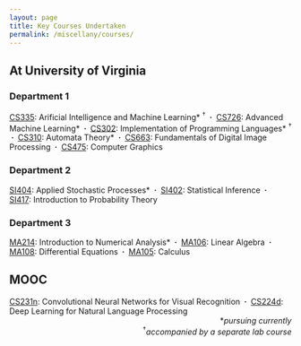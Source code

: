```yaml
---
layout: page
title: Key Courses Undertaken
permalink: /miscellany/courses/
---
```


<h2>At University of Virginia </h2>

<h3>Department 1</h3>

<a href="">CS335</a>: Arificial Intelligence and Machine Learning* <sup>&dagger;</sup>
<b>&nbsp;&middot;&nbsp;</b> <a href="">CS726</a>: Advanced Machine Learning*
<b>&nbsp;&middot;&nbsp;</b> <a href="">CS302</a>: Implementation of Programming Languages* <sup>&dagger;</sup>
<b>&nbsp;&middot;&nbsp;</b> <a href="">CS310</a>: Automata Theory*
<b>&nbsp;&middot;&nbsp;</b> <a href="">CS663</a>: Fundamentals of Digital Image Processing
<b>&nbsp;&middot;&nbsp;</b> <a href="">CS475</a>: Computer Graphics

<h3>Department 2</h3>
<a href="">SI404</a>: Applied Stochastic Processes*
<b>&nbsp;&middot;&nbsp;</b> <a href="">SI402</a>: Statistical Inference
<b>&nbsp;&middot;&nbsp;</b> <a href="">SI417</a>: Introduction to Probability Theory

<h3>Department 3</h3>
<a href="">MA214</a>: Introduction to Numerical Analysis*
<b>&nbsp;&middot;&nbsp;</b> <a href="">MA106</a>: Linear Algebra
<b>&nbsp;&middot;&nbsp;</b> <a href="">MA108</a>: Differential Equations
<b>&nbsp;&middot;&nbsp;</b> <a href="">MA105</a>: Calculus


<h2>MOOC</h2>
<a href="http://cs231n.stanford.edu/">CS231n</a>: Convolutional Neural Networks for Visual Recognition
<b>&nbsp;&middot;&nbsp;</b> <a href="http://cs224d.stanford.edu/">CS224d</a>: Deep Learning for Natural Language Processing

<div align= "right">
	*<i>pursuing currently</i><br><sup>&dagger;</sup><i>accompanied by a separate lab course</i>
</div>
